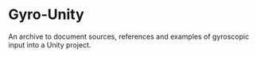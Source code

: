 # Gyro-Unity
An archive to document sources, references and examples of gyroscopic input into a Unity project.
